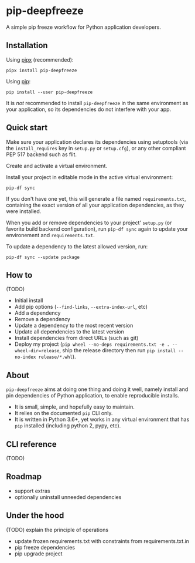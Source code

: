 # pip-deepfreeze

A simple pip freeze workflow for Python application developers.

## Installation

Using [pipx](https://pypi.org/project/pipx/) (recommended):

```console
pipx install pip-deepfreeze
```

Using [pip](https://pypi.org/project/pip/):

```console
pip install --user pip-deepfreeze
```

It is *not* recommended to install `pip-deepfreeze` in the same environment
as your application, so its dependencies do not interfere with your app.

## Quick start

Make sure your application declares its dependencies using setuptools (via the
`install_requires` key in `setup.py` or `setup.cfg`), or any other compliant
PEP 517 backend such as flit.

Create and activate a virtual environment.

Install your project in editable mode in the active virtual environment:

```console
pip-df sync
```

If you don't have one yet, this will generate a file named `requirements.txt`,
containing the exact version of all your application dependencies, as they were
installed.

When you add or remove dependencies to your project' `setup.py` (or favorite
build backend configuration), run `pip-df sync` again to update your
environement and `requirements.txt`.

To update a dependency to the latest allowed version, run:

```console
pip-df sync --update package
```

## How to

(TODO)

- Initial install
- Add pip options (`--find-links`, `--extra-index-url`, etc)
- Add a dependency
- Remove a dependency
- Update a dependency to the most recent version
- Update all dependencies to the latest version
- Install dependencies from direct URLs (such as git)
- Deploy my project (`pip wheel --no-deps requirements.txt -e .
  --wheel-dir=release`, ship the release directory then run `pip install
  --no-index release/*.whl`).

## About

`pip-deepfreeze` aims at doing one thing and doing it well, namely install and
pin dependencies of Python application, to enable reproducible installs.

- It is small, simple, and hopefully easy to maintain.
- It relies on the documented `pip` CLI only.
- It is written in Python 3.6+, yet works in any virtual environment that has
  `pip` installed (including python 2, pypy, etc).

## CLI reference

(TODO)

## Roadmap

- support extras
- optionally uninstall unneeded dependencies

## Under the hood

(TODO) explain the principle of operations

- update frozen requirements.txt with constraints from requirements.txt.in
- pip freeze dependencies
- pip upgrade project
